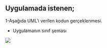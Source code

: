 
## Uygulamada istenen;

1-Aşağıda UML'i verilen kodun gerçeklenmesi.



* Uygulamanın sınıf şeması

![](https://github.com/celalceken/NesneYonelimliAnalizVeTasarimDersiUygulamalari/blob/master/Sekiller/02/UygulamaInterface3.png)

